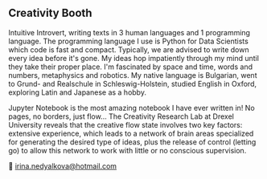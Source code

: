 ## Creativity Booth
Intuitive Introvert, writing texts in 3 human languages and 1 programming language. The programming language I use is Python for Data Scientists which code is fast and compact. Typically, we are advised to write down every idea before it's gone. My ideas hop impatiently through my mind until they take their proper place. I'm fascinated by space and time, words and numbers, metaphysics and robotics. My native language is Bulgarian, went to Grund- and Realschule in Schleswig-Holstein, studied English in Oxford, exploring Latin and Japanese as a hobby.

Jupyter Notebook is the most amazing notebook I have ever written in! No pages, no borders, just flow... The Creativity Research Lab at Drexel University reveals that the creative flow state involves two key factors: extensive experience, which leads to a network of brain areas specialized for generating the desired type of ideas, plus the release of control (letting go) to allow this network to work with little or no conscious supervision.

📨 irina.nedyalkova@hotmail.com
